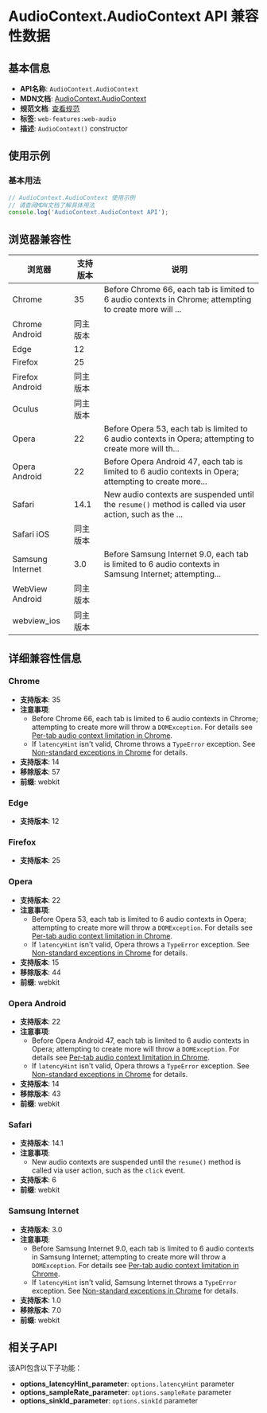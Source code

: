 # AudioContext.AudioContext API 兼容性数据

## 基本信息

- **API名称**: `AudioContext.AudioContext`
- **MDN文档**: [AudioContext.AudioContext](https://developer.mozilla.org/docs/Web/API/AudioContext/AudioContext)
- **规范文档**: [查看规范](https://webaudio.github.io/web-audio-api/#dom-audiocontext-audiocontext)
- **标签**: `web-features:web-audio`
- **描述**: `AudioContext()` constructor

## 使用示例

### 基本用法

```javascript
// AudioContext.AudioContext 使用示例
// 请查阅MDN文档了解具体用法
console.log('AudioContext.AudioContext API');
```

## 浏览器兼容性

| 浏览器 | 支持版本 | 说明 |
|--------|----------|------|
| Chrome | 35 | Before Chrome 66, each tab is limited to 6 audio contexts in Chrome; attempting to create more will ... |
| Chrome Android | 同主版本 |  |
| Edge | 12 |  |
| Firefox | 25 |  |
| Firefox Android | 同主版本 |  |
| Oculus | 同主版本 |  |
| Opera | 22 | Before Opera 53, each tab is limited to 6 audio contexts in Opera; attempting to create more will th... |
| Opera Android | 22 | Before Opera Android 47, each tab is limited to 6 audio contexts in Opera; attempting to create more... |
| Safari | 14.1 | New audio contexts are suspended until the `resume()` method is called via user action, such as the ... |
| Safari iOS | 同主版本 |  |
| Samsung Internet | 3.0 | Before Samsung Internet 9.0, each tab is limited to 6 audio contexts in Samsung Internet; attempting... |
| WebView Android | 同主版本 |  |
| webview_ios | 同主版本 |  |

## 详细兼容性信息

### Chrome

- **支持版本**: 35
- **注意事项**:
  - Before Chrome 66, each tab is limited to 6 audio contexts in Chrome; attempting to create more will throw a `DOMException`. For details see [Per-tab audio context limitation in Chrome](https://developer.mozilla.org/docs/Web/API/AudioContext/AudioContext#Per-tab_audio_context_limitation_in_Chrome).
  - If `latencyHint` isn't valid, Chrome throws a `TypeError` exception. See [Non-standard exceptions in Chrome](https://developer.mozilla.org/docs/Web/API/AudioContext/AudioContext#Non-standard_exceptions_in_Chrome) for details.
- **支持版本**: 14
- **移除版本**: 57
- **前缀**: webkit

### Edge

- **支持版本**: 12

### Firefox

- **支持版本**: 25

### Opera

- **支持版本**: 22
- **注意事项**:
  - Before Opera 53, each tab is limited to 6 audio contexts in Opera; attempting to create more will throw a `DOMException`. For details see [Per-tab audio context limitation in Chrome](https://developer.mozilla.org/docs/Web/API/AudioContext/AudioContext#Per-tab_audio_context_limitation_in_Chrome).
  - If `latencyHint` isn't valid, Opera throws a `TypeError` exception. See [Non-standard exceptions in Chrome](https://developer.mozilla.org/docs/Web/API/AudioContext/AudioContext#Non-standard_exceptions_in_Chrome) for details.
- **支持版本**: 15
- **移除版本**: 44
- **前缀**: webkit

### Opera Android

- **支持版本**: 22
- **注意事项**:
  - Before Opera Android 47, each tab is limited to 6 audio contexts in Opera; attempting to create more will throw a `DOMException`. For details see [Per-tab audio context limitation in Chrome](https://developer.mozilla.org/docs/Web/API/AudioContext/AudioContext#Per-tab_audio_context_limitation_in_Chrome).
  - If `latencyHint` isn't valid, Opera throws a `TypeError` exception. See [Non-standard exceptions in Chrome](https://developer.mozilla.org/docs/Web/API/AudioContext/AudioContext#Non-standard_exceptions_in_Chrome) for details.
- **支持版本**: 14
- **移除版本**: 43
- **前缀**: webkit

### Safari

- **支持版本**: 14.1
- **注意事项**:
  - New audio contexts are suspended until the `resume()` method is called via user action, such as the `click` event.
- **支持版本**: 6
- **前缀**: webkit

### Samsung Internet

- **支持版本**: 3.0
- **注意事项**:
  - Before Samsung Internet 9.0, each tab is limited to 6 audio contexts in Samsung Internet; attempting to create more will throw a `DOMException`. For details see [Per-tab audio context limitation in Chrome](https://developer.mozilla.org/docs/Web/API/AudioContext/AudioContext#Per-tab_audio_context_limitation_in_Chrome).
  - If `latencyHint` isn't valid, Samsung Internet throws a `TypeError` exception. See [Non-standard exceptions in Chrome](https://developer.mozilla.org/docs/Web/API/AudioContext/AudioContext#Non-standard_exceptions_in_Chrome) for details.
- **支持版本**: 1.0
- **移除版本**: 7.0
- **前缀**: webkit

## 相关子API

该API包含以下子功能：

- **options_latencyHint_parameter**: `options.latencyHint` parameter
- **options_sampleRate_parameter**: `options.sampleRate` parameter
- **options_sinkId_parameter**: `options.sinkId` parameter

